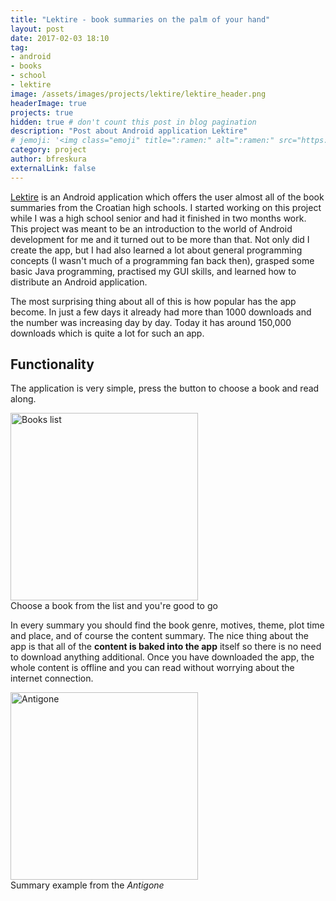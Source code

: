 ```yaml
---
title: "Lektire - book summaries on the palm of your hand"
layout: post
date: 2017-02-03 18:10
tag:
- android
- books
- school
- lektire
image: /assets/images/projects/lektire/lektire_header.png
headerImage: true
projects: true
hidden: true # don't count this post in blog pagination
description: "Post about Android application Lektire"
# jemoji: '<img class="emoji" title=":ramen:" alt=":ramen:" src="https://assets.github.com/images/icons/emoji/unicode/1f35c.png" height="20" width="20" align="absmiddle">'
category: project
author: bfreskura
externalLink: false
---
```


[Lektire](https://play.google.com/store/apps/details?id=lektire.myapp) is an
Android application which offers the user almost all of the book summaries from
the Croatian high schools. I started working on this project while I was a high
school senior and had it finished in two months work. This project was
meant to be an introduction to the world of Android development for me and it turned
out to be more than that. Not only did I create the app, but I had also learned a lot
about general programming concepts (I wasn't much of a programming fan back
then), grasped some basic Java programming, practised my GUI skills, and learned
how to distribute an Android application.

The most surprising thing about all of this is how popular has the app become.
In just a few days it already had more than 1000 downloads and the number was
increasing day by day. Today it has around 150,000 downloads which is quite a
lot for such an app.

## Functionality
The application is very simple, press the button to choose a book and read along.
<div class="image">
    <img alt="Books list" src="{{ site.baseurl }}/assets/images/projects/lektire/list.png" width="300">
    <div class="caption">Choose a book from the list and you're good to go</div>
</div>

In every summary you should find the book genre, motives, theme, plot time and
place, and of course the content summary. The nice thing about the app is
that all of the **content is baked into the app** itself so there is no need to
download anything additional. Once you have downloaded the app, the whole
content is offline and you can read without worrying about the internet
connection.

<div class="image">
    <img alt="Antigone" src="{{ site.baseurl }}/assets/images/projects/lektire/antigona.png" width="300">
    <div class="caption">Summary example from the <i>Antigone</i></div>
</div>

